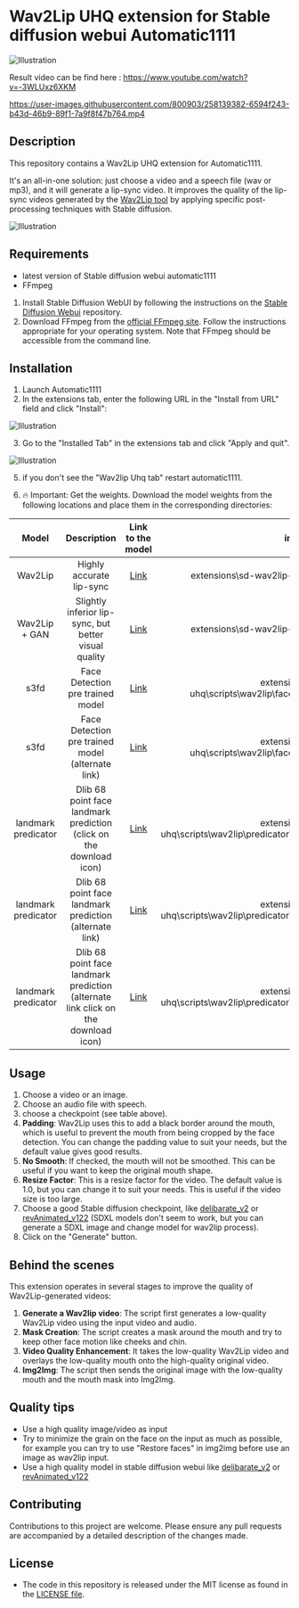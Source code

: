 # Wav2Lip UHQ extension for Stable diffusion webui Automatic1111


![Illustration](https://user-images.githubusercontent.com/800903/258130805-26d9732f-4d33-4c7e-974e-7af2f1261768.gif)

Result video can be find here : https://www.youtube.com/watch?v=-3WLUxz6XKM

https://user-images.githubusercontent.com/800903/258139382-6594f243-b43d-46b9-89f1-7a9f8f47b764.mp4

## Description
This repository contains a Wav2Lip UHQ extension for Automatic1111. 

It's an all-in-one solution: just choose a video and a speech file (wav or mp3), and it will generate a lip-sync video. It improves the quality of the lip-sync videos generated by the [Wav2Lip tool](https://github.com/Rudrabha/Wav2Lip) by applying specific post-processing techniques with Stable diffusion.

![Illustration](https://user-images.githubusercontent.com/800903/258130901-cd4403cd-f146-4e69-8a30-8ee4c51beb7f.png)

## Requirements
- latest version of Stable diffusion webui automatic1111
- FFmpeg

1. Install Stable Diffusion WebUI by following the instructions on the [Stable Diffusion Webui](https://github.com/AUTOMATIC1111/stable-diffusion-webui) repository.
2. Download FFmpeg from the [official FFmpeg site](https://ffmpeg.org/download.html). Follow the instructions appropriate for your operating system. Note that FFmpeg should be accessible from the command line.

## Installation

1. Launch Automatic1111
2. In the extensions tab, enter the following URL in the "Install from URL" field and click "Install":

![Illustration](https://user-images.githubusercontent.com/800903/258115646-22b4b363-c363-4fc8-b316-c162b61b5d15.png)

3. Go to the "Installed Tab" in the extensions tab and click "Apply and quit".

![Illustration](https://user-images.githubusercontent.com/800903/258115651-196a07bd-ee4b-4aaf-b11e-8e2d1ffaa42f.png)

5. if you don't see the "Wav2lip Uhq tab" restart automatic1111.

6. 🔥 Important: Get the weights. Download the model weights from the following locations and place them in the corresponding directories:

|        Model        |                                    Description                                     |  Link to the model |                                       install folder                                       |
|:-------------------:|:----------------------------------------------------------------------------------:| :---------------: |:------------------------------------------------------------------------------------------:|
|       Wav2Lip       |                              Highly accurate lip-sync                              | [Link](https://iiitaphyd-my.sharepoint.com/:u:/g/personal/radrabha_m_research_iiit_ac_in/Eb3LEzbfuKlJiR600lQWRxgBIY27JZg80f7V9jtMfbNDaQ?e=TBFBVW)  |                   extensions\sd-wav2lip-uhq\wav2lip\scripts\checkpoints\                   |
|    Wav2Lip + GAN    |               Slightly inferior lip-sync, but better visual quality                | [Link](https://iiitaphyd-my.sharepoint.com/:u:/g/personal/radrabha_m_research_iiit_ac_in/EdjI7bZlgApMqsVoEUUXpLsBxqXbn5z8VTmoxp55YNDcIA?e=n9ljGW) |                   extensions\sd-wav2lip-uhq\wav2lip\scripts\checkpoints\                   |
|        s3fd         |                          Face Detection pre trained model                          | [Link](ttps://www.adrianbulat.com/downloads/python-fan/s3fd-619a316812.pth)  |      extensions\sd-wav2lip-uhq\scripts\wav2lip\face_detection\detection\sfd\s3fd.pth       |
|        s3fd         |                 Face Detection pre trained model (alternate link)                  | [Link](https://iiitaphyd-my.sharepoint.com/:u:/g/personal/prajwal_k_research_iiit_ac_in/EZsy6qWuivtDnANIG73iHjIBjMSoojcIV0NULXV-yiuiIg?e=qTasa8) |      extensions\sd-wav2lip-uhq\scripts\wav2lip\face_detection\detection\sfd\s3fd.pth       |
| landmark predicator |        Dlib 68 point face landmark prediction (click on the download icon)         | [Link](https://github.com/numz/wav2lip_uhq/blob/main/predicator/shape_predictor_68_face_landmarks.dat) | extensions\sd-wav2lip-uhq\scripts\wav2lip\predicator\shape_predictor_68_face_landmarks.dat |
| landmark predicator |              Dlib 68 point face landmark prediction (alternate link)               | [Link](https://huggingface.co/spaces/asdasdasdasd/Face-forgery-detection/resolve/ccfc24642e0210d4d885bc7b3dbc9a68ed948ad6/shape_predictor_68_face_landmarks.dat) | extensions\sd-wav2lip-uhq\scripts\wav2lip\predicator\shape_predictor_68_face_landmarks.dat |
| landmark predicator | Dlib 68 point face landmark prediction (alternate link click on the download icon) | [Link](https://github.com/italojs/facial-landmarks-recognition/blob/master/shape_predictor_68_face_landmarks.dat) | extensions\sd-wav2lip-uhq\scripts\wav2lip\predicator\shape_predictor_68_face_landmarks.dat |


## Usage
1. Choose a video or an image.
2. Choose an audio file with speech.
3. choose a checkpoint (see table above).
4. **Padding**:  Wav2Lip uses this to add a black border around the mouth, which is useful to prevent the mouth from being cropped by the face detection. You can change the padding value to suit your needs, but the default value gives good results.
5. **No Smooth**: If checked, the mouth will not be smoothed. This can be useful if you want to keep the original mouth shape.
6. **Resize Factor**: This is a resize factor for the video. The default value is 1.0, but you can change it to suit your needs. This is useful if the video size is too large.
7. Choose a good Stable diffusion checkpoint, like [delibarate_v2](https://civitai.com/models/4823/deliberate) or [revAnimated_v122](https://civitai.com/models/7371) (SDXL models don't seem to work, but you can generate a SDXL image and change model for wav2lip process).
8. Click on the "Generate" button.

## Behind the scenes

This extension operates in several stages to improve the quality of Wav2Lip-generated videos:

1. **Generate a Wav2lip video**: The script first generates a low-quality Wav2Lip video using the input video and audio.
2. **Mask Creation**: The script creates a mask around the mouth and try to keep other face motion like cheeks and chin.
3. **Video Quality Enhancement**: It takes the low-quality Wav2Lip video and overlays the low-quality mouth onto the high-quality original video. 
4. **Img2Img**: The script then sends the original image with the low-quality mouth and the mouth mask into Img2Img. 

## Quality tips
- Use a high quality image/video as input
- Try to minimize the grain on the face on the input as much as possible, for example you can try to use "Restore faces" in img2img before use an image as wav2lip input.
- Use a high quality model in stable diffusion webui like [delibarate_v2](https://civitai.com/models/4823/deliberate) or [revAnimated_v122](https://civitai.com/models/7371)

## Contributing

Contributions to this project are welcome. Please ensure any pull requests are accompanied by a detailed description of the changes made.

## License
* The code in this repository is released under the MIT license as found in the [LICENSE file](LICENSE).
